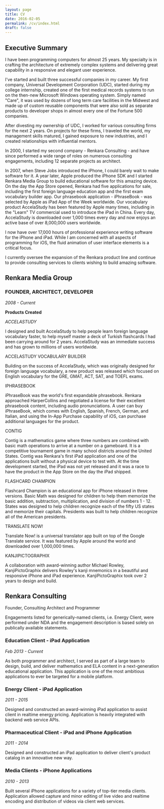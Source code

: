 ```yaml
---
layout: page
title: CV
date: 2016-02-05
permalink: /cv/index.html
draft: false
---
```


## Executive Summary

I have been programming computers for almost 25 years. My specialty is in crafting the architecture of extremely complex systems and delivering great capability in a responsive and elegant user experience.

I've started and built three successful companies in my career. My first company, Universal Development Corporation (UDC), started during my college internship, created one of the first medical records systems to run on the then-new Microsoft Windows operating system. Simply named "Care", it was used by dozens of long term care facilities in the Midwest and made up of custom reusable components that were also sold as separate products to developer shops in almost every one of the Fortune 500 companies.

After divesting my ownership of UDC, I worked for various consulting firms for the next 2 years. On projects for these firms, I traveled the world, my management skills matured, I gained exposure to new industries, and I created relationships with influential mentors.

In 2000, I started my second company - Renkara Consulting - and have since performed a wide range of roles on numerous consulting engagements, including 12 separate projects as architect.

In 2007, when Steve Jobs introduced the iPhone, I could barely wait to make software for it. A year later, Apple produced the iPhone SDK and I started Renkara Media Group to build educational software for this amazing device. On the day the App Store opened, Renkara had five applications for sale, including the first foreign language education app and the first exam vocabulary builder app. Our phrasebook application - iPhraseBook - was selected by Apple as iPad App of the Week worldwide. Our vocabulary product AccelaStudy has been featured by Apple many times, including in the "Learn" TV commercial used to introduce the iPad in China. Every day, AccelaStudy is downloaded over 1,000 times every day and now enjoys an active base of over 8,000,000 users worldwide.

I now have over 17,000 hours of professional experience writing software for the iPhone and iPad. While I am concerned with all aspects of programming for iOS, the fluid animation of user interface elements is a critical focus.

I currently oversee the expansion of the Renkara product line and continue to provide consulting services to clients wishing to build amazing software.




## Renkara Media Group

### FOUNDER, ARCHITECT, DEVELOPER

_2008 - Current_

**Products Created**

_ACCELASTUDY_

I designed and built AccelaStudy to help people learn foreign language vocabulary faster, to help myself master a deck of Turkish flashcards I had been carrying around for 2 years. AccelaStudy was an immediate success and has grown to millions of users worldwide.

ACCELASTUDY VOCABULARY BUILDER

Building on the success of AccelaStudy, which was originally designed for foreign language vocabulary, a new product was released which focused on English vocabulary for the GRE, GMAT, ACT, SAT, and TOEFL exams.

IPHRASEBOOK

iPhraseBook was the world's first expandable phrasebook. Renkara approached HarperCollins and negotiated a license for their excellent phrasebook content, including audio pronunciations. A user can buy iPhraseBook, which comes with English, Spanish, French, German, and Italian, and using the In-App Purchase capability of iOS, can purchase additional languages for the product.

CONTIG

Contig is a mathematics game where three numbers are combined with basic math operations to arrive at a number on a gameboard. It is a competitive tournament game in many school districts around the United States. Contig was Renkara's first iPad application and one of the applications built without a physical device to test with. At the time development started, the iPad was not yet released and it was a race to have the product in the App Store on the day the iPad shipped.

FLASHCARD CHAMPION

Flashcard Champion is an educational app for iPhone released in three versions. Basic Math was designed for children to help them memorize the basic addition, subtraction, multiplication, and division of numbers 1 - 12. States was designed to help children recognize each of the fifty US states and memorize their capitals. Presidents was built to help children recognize all of the American presidents.

TRANSLATE NOW!

Translate Now! is a universal translator app built on top of the Google Translate service. It was featured by Apple around the world and downloaded over 1,000,000 times.

KANJIPICTOGRAPHIX

A collaboration with award-winning author Michael Rowley, KanjiPictoGraphix delivers Rowley's kanji mnemonics in a beautiful and responsive iPhone and iPad experience. KanjiPictoGraphix took over 2 years to design and build.






## Renkara Consulting

Founder, Consulting Architect and Programmer

Engagements listed for generically-named clients, i.e. Energy Client, were performed under NDA and the engagement description is based solely on publically available statements.

### Education Client - iPad Application

*Feb 2013 - Current*

As both programmer and architect, I served as part of a large team to design, build, and deliver mathematics and ELA content in a next-generation educational application. This application is one of the most ambitious applications to ever be targeted for a mobile platform.

### Energy Client - iPad Application

*2011 - 2015*

Designed and constructed an award-winning iPad application to assist client in realtime energy pricing. Application is heavily integrated with backend web service APIs. 

### Pharmaceutical Client - iPad and iPhone Application

*2011 - 2014*

Designed and constructed an iPad application to deliver client's product catalog in an innovative new way. 

### Media Clients - iPhone Applications

*2010 - 2013*

Built several iPhone applications for a variety of top-tier media clients. Application allowed capture and minor editing of live video and realtime encoding and distribution of videos via client web services.

